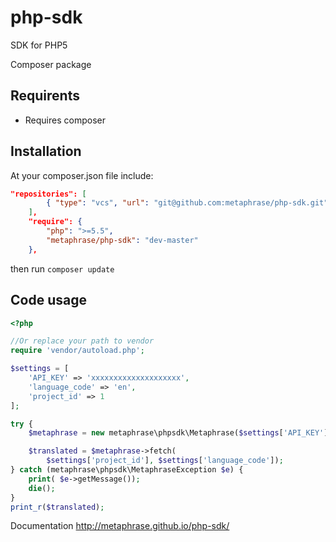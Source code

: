 # php-sdk
SDK for PHP5

Composer package

Requirents
-----------
* Requires composer

Installation
-----------
At your composer.json file include:

```json
"repositories": [
        { "type": "vcs", "url": "git@github.com:metaphrase/php-sdk.git" }
    ],
    "require": {
        "php": ">=5.5",
        "metaphrase/php-sdk": "dev-master"
    },
```

then run `composer update`

Code usage
-----------

```php
<?php

//Or replace your path to vendor
require 'vendor/autoload.php';

$settings = [
    'API_KEY' => 'xxxxxxxxxxxxxxxxxxxx',
    'language_code' => 'en',
    'project_id' => 1
];

try {
    $metaphrase = new metaphrase\phpsdk\Metaphrase($settings['API_KEY']);

    $translated = $metaphrase->fetch(
        $settings['project_id'], $settings['language_code']);
} catch (metaphrase\phpsdk\MetaphraseException $e) {
    print( $e->getMessage());
    die();
}
print_r($translated);
```

Documentation
http://metaphrase.github.io/php-sdk/